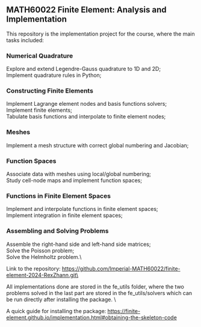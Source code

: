 ## MATH60022 Finite Element: Analysis and Implementation

This repository is the implementation project for the course, where the main tasks included:

### Numerical Quadrature
Explore and extend Legendre-Gauss quadrature to 1D and 2D;\
Implement quadrature rules in Python;

### Constructing Finite Elements
Implement Lagrange element nodes and basis functions solvers;\
Implement finite elements;\
Tabulate basis functions and interpolate to finite element nodes;

### Meshes
Implement a mesh structure with correct global numbering and Jacobian;

### Function Spaces
Associate data with meshes using local/global numbering;\
Study cell-node maps and implement function spaces;

### Functions in Finite Element Spaces
Implement and interpolate functions in finite element spaces;\
Implement  integration in finite element spaces;

### Assembling and Solving Problems
Assemble the right-hand side and left-hand side matrices;\
Solve the Poisson problem;\
Solve the Helmholtz problem.\

Link to the repository: https://github.com/Imperial-MATH60022/finite-element-2024-RexZhann.git\

All implementations done are stored in the fe_utils folder, where the two problems solved in the last part are stored in the fe_utils/solvers which can be run directly after installing the package.
\

A quick guide for installing the package: https://finite-element.github.io/implementation.html#obtaining-the-skeleton-code
